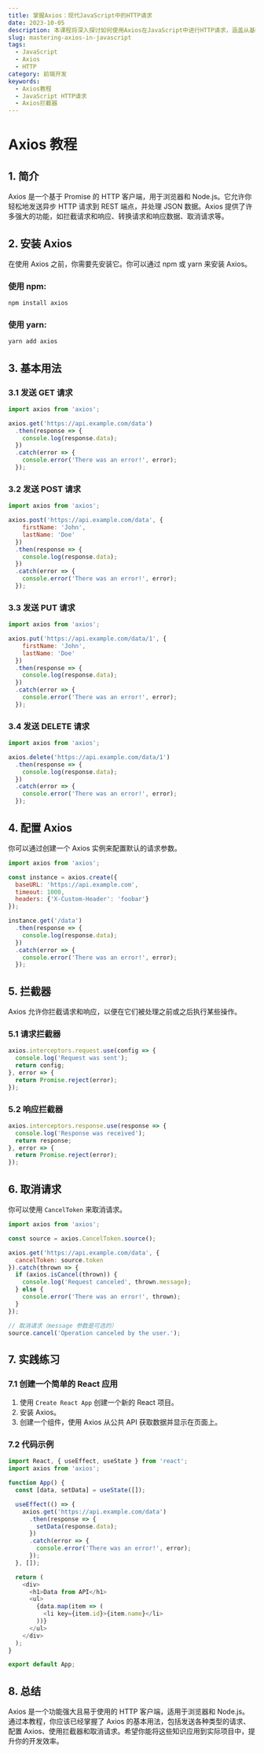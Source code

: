 ```yaml
---
title: 掌握Axios：现代JavaScript中的HTTP请求
date: 2023-10-05
description: 本课程将深入探讨如何使用Axios在JavaScript中进行HTTP请求，涵盖从基础到高级的用法，包括拦截器、错误处理和并发请求。
slug: mastering-axios-in-javascript
tags:
  - JavaScript
  - Axios
  - HTTP
category: 前端开发
keywords:
  - Axios教程
  - JavaScript HTTP请求
  - Axios拦截器
---
```


# Axios 教程

## 1. 简介

Axios 是一个基于 Promise 的 HTTP 客户端，用于浏览器和 Node.js。它允许你轻松地发送异步 HTTP 请求到 REST 端点，并处理 JSON 数据。Axios 提供了许多强大的功能，如拦截请求和响应、转换请求和响应数据、取消请求等。

## 2. 安装 Axios

在使用 Axios 之前，你需要先安装它。你可以通过 npm 或 yarn 来安装 Axios。

### 使用 npm:

```bash
npm install axios
```

### 使用 yarn:

```bash
yarn add axios
```

## 3. 基本用法

### 3.1 发送 GET 请求

```javascript
import axios from 'axios';

axios.get('https://api.example.com/data')
  .then(response => {
    console.log(response.data);
  })
  .catch(error => {
    console.error('There was an error!', error);
  });
```

### 3.2 发送 POST 请求

```javascript
import axios from 'axios';

axios.post('https://api.example.com/data', {
    firstName: 'John',
    lastName: 'Doe'
  })
  .then(response => {
    console.log(response.data);
  })
  .catch(error => {
    console.error('There was an error!', error);
  });
```

### 3.3 发送 PUT 请求

```javascript
import axios from 'axios';

axios.put('https://api.example.com/data/1', {
    firstName: 'John',
    lastName: 'Doe'
  })
  .then(response => {
    console.log(response.data);
  })
  .catch(error => {
    console.error('There was an error!', error);
  });
```

### 3.4 发送 DELETE 请求

```javascript
import axios from 'axios';

axios.delete('https://api.example.com/data/1')
  .then(response => {
    console.log(response.data);
  })
  .catch(error => {
    console.error('There was an error!', error);
  });
```

## 4. 配置 Axios

你可以通过创建一个 Axios 实例来配置默认的请求参数。

```javascript
import axios from 'axios';

const instance = axios.create({
  baseURL: 'https://api.example.com',
  timeout: 1000,
  headers: {'X-Custom-Header': 'foobar'}
});

instance.get('/data')
  .then(response => {
    console.log(response.data);
  })
  .catch(error => {
    console.error('There was an error!', error);
  });
```

## 5. 拦截器

Axios 允许你拦截请求和响应，以便在它们被处理之前或之后执行某些操作。

### 5.1 请求拦截器

```javascript
axios.interceptors.request.use(config => {
  console.log('Request was sent');
  return config;
}, error => {
  return Promise.reject(error);
});
```

### 5.2 响应拦截器

```javascript
axios.interceptors.response.use(response => {
  console.log('Response was received');
  return response;
}, error => {
  return Promise.reject(error);
});
```

## 6. 取消请求

你可以使用 `CancelToken` 来取消请求。

```javascript
import axios from 'axios';

const source = axios.CancelToken.source();

axios.get('https://api.example.com/data', {
  cancelToken: source.token
}).catch(thrown => {
  if (axios.isCancel(thrown)) {
    console.log('Request canceled', thrown.message);
  } else {
    console.error('There was an error!', thrown);
  }
});

// 取消请求（message 参数是可选的）
source.cancel('Operation canceled by the user.');
```

## 7. 实践练习

### 7.1 创建一个简单的 React 应用

1. 使用 `Create React App` 创建一个新的 React 项目。
2. 安装 Axios。
3. 创建一个组件，使用 Axios 从公共 API 获取数据并显示在页面上。

### 7.2 代码示例

```javascript
import React, { useEffect, useState } from 'react';
import axios from 'axios';

function App() {
  const [data, setData] = useState([]);

  useEffect(() => {
    axios.get('https://api.example.com/data')
      .then(response => {
        setData(response.data);
      })
      .catch(error => {
        console.error('There was an error!', error);
      });
  }, []);

  return (
    <div>
      <h1>Data from API</h1>
      <ul>
        {data.map(item => (
          <li key={item.id}>{item.name}</li>
        ))}
      </ul>
    </div>
  );
}

export default App;
```

## 8. 总结

Axios 是一个功能强大且易于使用的 HTTP 客户端，适用于浏览器和 Node.js。通过本教程，你应该已经掌握了 Axios 的基本用法，包括发送各种类型的请求、配置 Axios、使用拦截器和取消请求。希望你能将这些知识应用到实际项目中，提升你的开发效率。